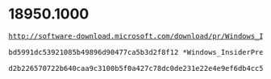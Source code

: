 # 18950.1000

<pre>
<a href="http://software-download.microsoft.com/download/pr/Windows_InsiderPreview_SDK_en-us_18950_1.iso">http://software-download.microsoft.com/download/pr/Windows_InsiderPreview_SDK_en-us_18950_1.iso</a>

bd5991dc53921085b49896d90477ca5b3d2f8f12 *Windows_InsiderPreview_SDK_en-us_18950_1.iso

d2b226570722b640caa9c3100b5f0a427c78dc0de231e22e4e9ef6db4cc55308 *Windows_InsiderPreview_SDK_en-us_18950_1.iso
</pre>
